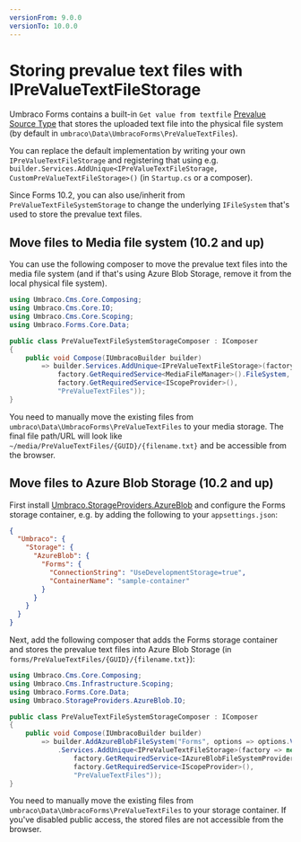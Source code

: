 ```yaml
---
versionFrom: 9.0.0
versionTo: 10.0.0
---
```


# Storing prevalue text files with IPreValueTextFileStorage

Umbraco Forms contains a built-in `Get value from textfile` [Prevalue Source Type](../Extending/Adding-a-Prevaluesourcetype.md) that stores the uploaded text file into the physical file system (by default in  `umbraco\Data\UmbracoForms\PreValueTextFiles`).

You can replace the default implementation by writing your own `IPreValueTextFileStorage` and registering that using e.g. `builder.Services.AddUnique<IPreValueTextFileStorage, CustomPreValueTextFileStorage>()` (in `Startup.cs` or a composer).

Since Forms 10.2, you can also use/inherit from `PreValueTextFileSystemStorage` to change the underlying `IFileSystem` that's used to store the prevalue text files.

## Move files to Media file system (10.2 and up)

You can use the following composer to move the prevalue text files into the media file system (and if that's using Azure Blob Storage, remove it from the local physical file system).

```csharp
using Umbraco.Cms.Core.Composing;
using Umbraco.Cms.Core.IO;
using Umbraco.Cms.Core.Scoping;
using Umbraco.Forms.Core.Data;

public class PreValueTextFileSystemStorageComposer : IComposer
{
    public void Compose(IUmbracoBuilder builder)
        => builder.Services.AddUnique<IPreValueTextFileStorage>(factory => new PreValueTextFileSystemStorage(
            factory.GetRequiredService<MediaFileManager>().FileSystem,
            factory.GetRequiredService<IScopeProvider>(),
            "PreValueTextFiles"));
}
```

You need to manually move the existing files from `umbraco\Data\UmbracoForms\PreValueTextFiles` to your media storage. The final file path/URL will look like `~/media/PreValueTextFiles/{GUID}/{filename.txt}` and be accessible from the browser.

## Move files to Azure Blob Storage (10.2 and up)

First install [Umbraco.StorageProviders.AzureBlob](https://github.com/umbraco/Umbraco.StorageProviders) and configure the Forms storage container, e.g. by adding the following to your `appsettings.json`:

```json
{
  "Umbraco": {
    "Storage": {
      "AzureBlob": {
        "Forms": {
          "ConnectionString": "UseDevelopmentStorage=true",
          "ContainerName": "sample-container"
        }
      }
    }
  }
}
```

Next, add the following composer that adds the Forms storage container and stores the prevalue text files into Azure Blob Storage (in `forms/PreValueTextFiles/{GUID}/{filename.txt}`):

```csharp
using Umbraco.Cms.Core.Composing;
using Umbraco.Cms.Infrastructure.Scoping;
using Umbraco.Forms.Core.Data;
using Umbraco.StorageProviders.AzureBlob.IO;

public class PreValueTextFileSystemStorageComposer : IComposer
{
    public void Compose(IUmbracoBuilder builder)
        => builder.AddAzureBlobFileSystem("Forms", options => options.VirtualPath = "~/forms")
            .Services.AddUnique<IPreValueTextFileStorage>(factory => new PreValueTextFileSystemStorage(
                factory.GetRequiredService<IAzureBlobFileSystemProvider>().GetFileSystem("Forms"),
                factory.GetRequiredService<IScopeProvider>(),
                "PreValueTextFiles"));
}
```

You need to manually move the existing files from `umbraco\Data\UmbracoForms\PreValueTextFiles` to your storage container. If you've disabled public access, the stored files are not accessible from the browser.